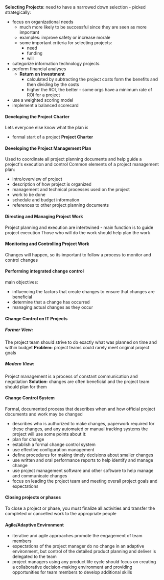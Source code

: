 **Selecting Projects:**
need to have a narrowed down selection - picked strategically:
- focus on organizational needs
	- much more likely to be successful since they are seen as more important
	- examples: improve safety or increase morale
	- some important criteria for selecting projects:
		- need
		- funding
		- will
- categorize information technology projects
- perform financial analyses
	- **Return on Investment**
		- calculated by subtracting the project costs form the benefits and then dividing by the costs
		- higher the ROI, the better - some orgs have a minimum rate of ROI for a project
- use a weighted scoring model
- implement a balanced scorecard

#### Developing the Project Charter
Lets everyone else know what the plan is
- formal start of a project
**Project Charter**
#### Developing the Project Management Plan
Used to coordinate all project planning documents and help guide a project's execution and control
Common elements of a project management plan:
- intro/overview of project
- description of how project is organized
- management and technical processes used on the project
- work to be done
- schedule and budget information
- references to other project planning documents
#### Directing and Managing Project Work
Project planning and execution are intertwined - main function is to guide project execution
Those who will do the work should help plan the work
#### Monitoring and Controlling Project Work
Changes will happen, so its important to follow a process to monitor and control changes
#### Performing integrated change control
main objectives:
- influencing the factors that create changes to ensure that changes are beneficial
- determine that a change has occurred
- managing actual changes as they occur
#### Change Control on IT Projects
##### Former View:
The project team should strive to do exactly what was planned on time and within budget
**Problem:** project teams could rarely meet original project goals
##### Modern View:
Project management is a process of constant communication and negotiation
**Solution:** changes are often beneficial and the project team should plan for them

#### Change Control System
Formal, documented process that describes when and how official project documents and work may be changed
- describes who is authorized to make changes, paperwork required for these changes, and any automated or manual tracking systems the project will use
some points about it:
- plan for change
- establish a formal change control system
- use effective configuration management
- define procedures for making timely decisions about smaller changes
- use written and oral performance reports to help identify and manage change
- use project management software and other software to help manage and communicate changes
- focus on leading the project team and meeting overall project goals and expectations
#### Closing projects or phases
To close a project or phase, you must finalize all activities and transfer the completed or cancelled work to the appropriate people

#### Agile/Adaptive Environment
- iterative and agile approaches promote the engagement of team members
- expectations of the project manager do no change in an adaptive environment, but control of the detailed product planning and deliver is delegated to the team
- project managers using any product life cycle should focus on creating a collaborative decision-making environment and providing opportunities for team members to develop additional skills
